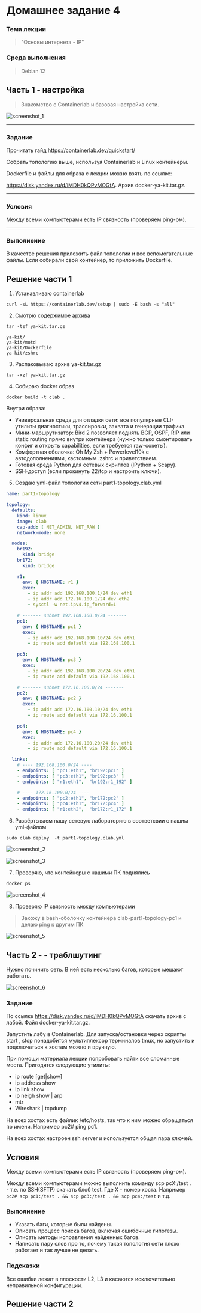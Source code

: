 # Домашнее задание 4

### Тема лекции
> "Основы интернета - IP"

### Среда выполнения
> Debian 12

## Часть 1 - настройка

> Знакомство с Containerlab и базовая настройка сети.

![screenshot_1](https://github.com/devil-danil/kit/blob/main/task-4/screenshots/screenshot_1.png)

---

### Задание

Прочитать гайд https://containerlab.dev/quickstart/

Собрать топологию выше, используя Containerlab и Linux контейнеры.

Dockerfile и файлы для образа с лекции можно взять по ссылке:

https://disk.yandex.ru/d/iMDH0kQPvMOGtA. Архив docker-ya-kit.tar.gz.

---

### Условия

Между всеми компьютерами есть IP связность (проверяем ping-ом).

---

### Выполнение

В качестве решения приложить файл топологии и все вспомогательные файлы.
Если собирали свой контейнер, то приложить Dockerfile.

## Решение части 1

1. Устанавливаю containerlab

`curl -sL https://containerlab.dev/setup | sudo -E bash -s "all"`

2. Смотрю содержимое архива

`tar -tzf ya-kit.tar.gz`

```
ya-kit/
ya-kit/motd
ya-kit/Dockerfile
ya-kit/zshrc
```

3. Распаковываю архив ya-kit.tar.gz

`tar -xzf ya-kit.tar.gz`

4. Собираю docker образ

`docker build -t clab .`

Внутри образа:

- Универсальная среда для отладки сети: все популярные CLI-утилиты диагностики, трассировки, захвата и генерации трафика.
- Мини-маршрутизатор: Bird 2 позволяет поднять BGP, OSPF, RIP или static routing прямо внутри контейнера (нужно только смонтировать конфиг и открыть capabilities, если требуется raw-сокеты).
- Комфортная оболочка: Oh My Zsh + Powerlevel10k с автодополнениями, кастомным .zshrc и приветствием.
- Готовая среда Python для сетевых скриптов (IPython + Scapy).
- SSH-доступ (если прокинуть 22/tcp и настроить ключи).

5. Создаю yml-файл топологии сети part1-topology.clab.yml

```yaml
name: part1-topology

topology:
  defaults:
    kind: linux
    image: clab
    cap-add: [ NET_ADMIN, NET_RAW ]
    network-mode: none

  nodes:
    br192:
      kind: bridge
    br172:
      kind: bridge

    r1:
      env: { HOSTNAME: r1 }
      exec:
        - ip addr add 192.168.100.1/24 dev eth1
        - ip addr add 172.16.100.1/24 dev eth2
        - sysctl -w net.ipv4.ip_forward=1

    # ------- subnet 192.168.100.0/24 -------
    pc1:
      env: { HOSTNAME: pc1 }
      exec:
        - ip addr add 192.168.100.10/24 dev eth1
        - ip route add default via 192.168.100.1

    pc3:
      env: { HOSTNAME: pc3 }
      exec:
        - ip addr add 192.168.100.20/24 dev eth1
        - ip route add default via 192.168.100.1

    # ------- subnet 172.16.100.0/24 -------
    pc2:
      env: { HOSTNAME: pc2 }
      exec:
        - ip addr add 172.16.100.10/24 dev eth1
        - ip route add default via 172.16.100.1

    pc4:
      env: { HOSTNAME: pc4 }
      exec:
        - ip addr add 172.16.100.20/24 dev eth1
        - ip route add default via 172.16.100.1

  links:
    # ---- 192.168.100.0/24 ----
    - endpoints: [ "pc1:eth1", "br192:pc1" ]
    - endpoints: [ "pc3:eth1", "br192:pc3" ]
    - endpoints: [ "r1:eth1",  "br192:r1_192" ]

    # ---- 172.16.100.0/24 ----
    - endpoints: [ "pc2:eth1", "br172:pc2" ]
    - endpoints: [ "pc4:eth1", "br172:pc4" ]
    - endpoints: [ "r1:eth2",  "br172:r1_172" ]
```

6. Развёртываем нашу сетевую лабораторию в соответсвии с нашим yml-файлом

`sudo clab deploy  -t part1-topology.clab.yml`

![screenshot_2](https://github.com/devil-danil/kit/blob/main/task-4/screenshots/screenshot_2.png)

![screenshot_3](https://github.com/devil-danil/kit/blob/main/task-4/screenshots/screenshot_3.png)

7. Проверяю, что контейнеры с нашими ПК поднялись

`docker ps`

![screenshot_4](https://github.com/devil-danil/kit/blob/main/task-4/screenshots/screenshot_4.png)

8. Проверяю IP связность между компьютерами

> Захожу в bash-оболочку контейнера clab-part1-topology-pc1 и делаю ping к другим ПК

![screenshot_5](https://github.com/devil-danil/kit/blob/main/task-4/screenshots/screenshot_5.png)

## Часть 2 - - траблшутинг

Нужно починить сеть. В ней есть несколько багов, которые мешают работать.

![screenshot_6](https://github.com/devil-danil/kit/blob/main/task-4/screenshots/screenshot_6.png)

### Задание

По ссылке https://disk.yandex.ru/d/iMDH0kQPvMOGtA скачать архив с лабой.
Файл docker-ya-kit.tar.gz.

Запустить лабу в Containerlab. Для запуска/остановки через скрипты start , stop
понадобится мультиплексор терминалов tmux, но запустить и подключаться к хостам
можно и вручную.

При помощи материала лекции попробовать найти все сломанные места. 
Пригодятся следующие утилиты:
- ip route [get|show]
- ip address show
- ip link show
- ip neigh show | arp
- mtr
- Wireshark | tcpdump

На всех хостах есть файлик /etc/hosts, так что к ним можно обращаться по имени.
Например pc2# ping pc1.

На всех хостах настроен ssh server и используется общая пара ключей.

## Условия

Между всеми компьютерами есть IP связность (проверяем ping-ом).

Между всеми компьютерами можно выполнить команду scp pcX:/test . - т.е. по
SSH(SFTP) скачать блоб test. Где X - номер хоста. 
Например `pc2# scp pc1:/test . && scp pc3:/test . && scp pc4:/test` и т.д.

### Выполнение

- Указать баги, которые были найдены.
- Описать процесс поиска багов, включая ошибочные гипотезы.
- Описать методы исправления найденных багов.
- Написать пару слов про то, почему такая топология сети плохо работает и так лучше
не делать.

### Подсказки

Все ошибки лежат в плоскости L2, L3 и касаются исключительно неправильной
конфигурации.

## Решение части 2

